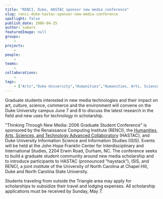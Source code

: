 ```yaml
---
title: "RENCI, Duke, HASTAC sponsor new media conference"
slug: renci-duke-hastac-sponsor-new-media-conference
spotlight: false
publish_date: 2006-04-25
author: subers
featuredImage: null
groups:
    - 
projects:
    - 
people:
    - 
teams: 
    - 
collaborations:
    - 
tags:
    - ["Arts","Duke University","Humanities","Humanities, Arts, Science and Technology Advanced Collaboratory (HASTAC)","New Media"]
---
```

Graduate students interested in new media technologies and their impact on art, culture, science, commerce and the environment will convene on the Duke University campus June 7 and 8 to discuss the latest research in the field and new uses for technology in scholarship. <!--more-->

"Thinking Through New Media: 2006 Graduate Student Conference" is sponsored by the Renaissance Computing Institute (RENCI), the <a href="http://hastac.org/" target="_blank" rel="noopener">Humanities, Arts, Sciences, and Technology Advanced Collaboratory</a> (HASTAC), and Duke University Information Science and Information Studies (ISIS). Events will be held at the John Hope Franklin Center for Interdisciplinary and International Studies, 2204 Erwin Road, Durham, NC. The conference seeks to build a graduate student community around new media scholarship and to introduce participants to HASTAC (pronounced “haystack”), ISIS, and RENCI, a joint institute of the University of North Carolina at Chapel Hill, Duke and North Carolina State University.

Students traveling from outside the Triangle area may apply for scholarships to subsidize their travel and lodging expenses. All scholarship applications must be received by Sunday, May 7.
